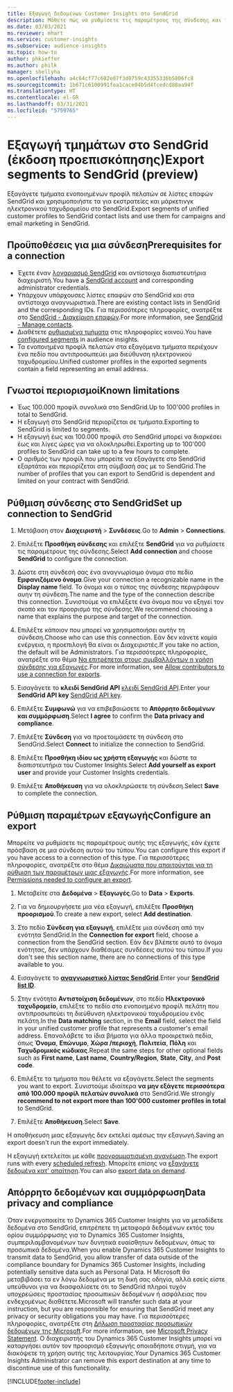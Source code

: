 ```yaml
---
title: Εξαγωγή δεδομένων Customer Insights στο SendGrid
description: Μάθετε πώς να ρυθμίσετε τις παραμέτρους της σύνδεσης και της εξαγωγής στο SendGrid.
ms.date: 03/03/2021
ms.reviewer: mhart
ms.service: customer-insights
ms.subservice: audience-insights
ms.topic: how-to
author: phkieffer
ms.author: philk
manager: shellyha
ms.openlocfilehash: a4c64cf77c682e07f3d0759c43355336b5806fc8
ms.sourcegitcommit: 1b671c6100991fea1cace04b5d4fcedcd88aa94f
ms.translationtype: HT
ms.contentlocale: el-GR
ms.lasthandoff: 03/31/2021
ms.locfileid: "5759765"
---
```

# <a name="export-segments-to-sendgrid-preview"></a><span data-ttu-id="2a1bd-103">Εξαγωγή τμημάτων στο SendGrid (έκδοση προεπισκόπησης)</span><span class="sxs-lookup"><span data-stu-id="2a1bd-103">Export segments to SendGrid (preview)</span></span>

<span data-ttu-id="2a1bd-104">Εξαγάγετε τμήματα ενοποιημένων προφίλ πελατών σε λίστες επαφών SendGrid και χρησιμοποιήστε τα για εκστρατείες και μάρκετινγκ ηλεκτρονικού ταχυδρομείου στο SendGrid.</span><span class="sxs-lookup"><span data-stu-id="2a1bd-104">Export segments of unified customer profiles to SendGrid contact lists and use them for campaigns and email marketing in SendGrid.</span></span> 

## <a name="prerequisites-for-a-connection"></a><span data-ttu-id="2a1bd-105">Προϋποθέσεις για μια σύνδεση</span><span class="sxs-lookup"><span data-stu-id="2a1bd-105">Prerequisites for a connection</span></span>

-   <span data-ttu-id="2a1bd-106">Έχετε έναν [λογαριασμό SendGrid](https://sendgrid.com/) και αντίστοιχα διαπιστευτήρια διαχειριστή.</span><span class="sxs-lookup"><span data-stu-id="2a1bd-106">You have a [SendGrid account](https://sendgrid.com/) and corresponding administrator credentials.</span></span>
-   <span data-ttu-id="2a1bd-107">Υπάρχουν υπάρχουσες λίστες επαφών στο SendGrid και στα αντίστοιχα αναγνωριστικά.</span><span class="sxs-lookup"><span data-stu-id="2a1bd-107">There are existing contact lists in SendGrid and the corresponding IDs.</span></span> <span data-ttu-id="2a1bd-108">Για περισσότερες πληροφορίες, ανατρέξτε στο [SendGrid - Διαχείριση επαφών](https://sendgrid.com/docs/ui/managing-contacts/create-and-manage-contacts/#manage-contacts).</span><span class="sxs-lookup"><span data-stu-id="2a1bd-108">For more information, see [SendGrid - Manage contacts](https://sendgrid.com/docs/ui/managing-contacts/create-and-manage-contacts/#manage-contacts).</span></span>
-   <span data-ttu-id="2a1bd-109">Διαθέτετε [ρυθμισμένα τμήματα](segments.md) στις πληροφορίες κοινού.</span><span class="sxs-lookup"><span data-stu-id="2a1bd-109">You have [configured segments](segments.md) in audience insights.</span></span>
-   <span data-ttu-id="2a1bd-110">Τα ενοποιημένα προφίλ πελατών στα εξαγόμενα τμήματα περιέχουν ένα πεδίο που αντιπροσωπεύει μια διεύθυνση ηλεκτρονικού ταχυδρομείου.</span><span class="sxs-lookup"><span data-stu-id="2a1bd-110">Unified customer profiles in the exported segments contain a field representing an email address.</span></span>

## <a name="known-limitations"></a><span data-ttu-id="2a1bd-111">Γνωστοί περιορισμοί</span><span class="sxs-lookup"><span data-stu-id="2a1bd-111">Known limitations</span></span>

- <span data-ttu-id="2a1bd-112">Έως 100.000 προφίλ συνολικά στο SendGrid.</span><span class="sxs-lookup"><span data-stu-id="2a1bd-112">Up to 100'000 profiles in total to SendGrid.</span></span>
- <span data-ttu-id="2a1bd-113">Η εξαγωγή στο SendGrid περιορίζεται σε τμήματα.</span><span class="sxs-lookup"><span data-stu-id="2a1bd-113">Exporting to SendGrid is limited to segments.</span></span>
- <span data-ttu-id="2a1bd-114">Η εξαγωγή έως και 100.000 προφίλ στο SendGrid μπορεί να διαρκέσει έως και λίγες ώρες για να ολοκληρωθεί.</span><span class="sxs-lookup"><span data-stu-id="2a1bd-114">Exporting up to 100'000 profiles to SendGrid can take up to a few hours to complete.</span></span> 
- <span data-ttu-id="2a1bd-115">Ο αριθμός των προφίλ που μπορείτε να εξαγάγετε στο SendGrid εξαρτάται και περιορίζεται στη σύμβασή σας με το SendGrid.</span><span class="sxs-lookup"><span data-stu-id="2a1bd-115">The number of profiles that you can export to SendGrid is dependent and limited on your contract with SendGrid.</span></span>

## <a name="set-up-connection-to-sendgrid"></a><span data-ttu-id="2a1bd-116">Ρύθμιση σύνδεσης στο SendGrid</span><span class="sxs-lookup"><span data-stu-id="2a1bd-116">Set up connection to SendGrid</span></span>

1. <span data-ttu-id="2a1bd-117">Μετάβαση στον **Διαχειριστή** > **Συνδέσεις**.</span><span class="sxs-lookup"><span data-stu-id="2a1bd-117">Go to **Admin** > **Connections**.</span></span>

1. <span data-ttu-id="2a1bd-118">Επιλέξτε **Προσθήκη σύνδεσης** και επιλέξτε **SendGrid** για να ρυθμίσετε τις παραμέτρους της σύνδεσης.</span><span class="sxs-lookup"><span data-stu-id="2a1bd-118">Select **Add connection** and choose **SendGrid** to configure the connection.</span></span>

1. <span data-ttu-id="2a1bd-119">Δώστε στη σύνδεσή σας ένα αναγνωρίσιμο όνομα στο πεδίο **Εμφανιζόμενο όνομα**.</span><span class="sxs-lookup"><span data-stu-id="2a1bd-119">Give your connection a recognizable name in the **Display name** field.</span></span> <span data-ttu-id="2a1bd-120">Το όνομα και ο τύπος της σύνδεσης περιγράφουν αυην τη σύνδεση.</span><span class="sxs-lookup"><span data-stu-id="2a1bd-120">The name and the type of the connection describe this connection.</span></span> <span data-ttu-id="2a1bd-121">Συνιστούμε να επιλέξετε ένα όνομα που να εξηγεί τον σκοπό και τον προορισμό της σύνδεσης.</span><span class="sxs-lookup"><span data-stu-id="2a1bd-121">We recommend choosing a name that explains the purpose and target of the connection.</span></span>

1. <span data-ttu-id="2a1bd-122">Επιλέξτε κάποιον που μπορεί να χρησιμοποιήσει αυτήν τη σύνδεση.</span><span class="sxs-lookup"><span data-stu-id="2a1bd-122">Choose who can use this connection.</span></span> <span data-ttu-id="2a1bd-123">Εάν δεν κάνετε καμία ενέργεια, η προεπιλογή θα είναι οι Διαχειριστές.</span><span class="sxs-lookup"><span data-stu-id="2a1bd-123">If you take no action, the default will be Administrators.</span></span> <span data-ttu-id="2a1bd-124">Για περισσότερες πληροφορίες, ανατρέξτε στο θέμα [Να επιτρέπεται στους συμβαλλόντων η χρήση σύνδεσης για εξαγωγές](connections.md#allow-contributors-to-use-a-connection-for-exports).</span><span class="sxs-lookup"><span data-stu-id="2a1bd-124">For more information, see [Allow contributors to use a connection for exports](connections.md#allow-contributors-to-use-a-connection-for-exports).</span></span>

1. <span data-ttu-id="2a1bd-125">Εισαγάγετε το **κλειδί SendGrid API** [κλειδί SendGrid API](https://sendgrid.com/docs/ui/account-and-settings/api-keys/).</span><span class="sxs-lookup"><span data-stu-id="2a1bd-125">Enter your **SendGrid API key** [SendGrid API key](https://sendgrid.com/docs/ui/account-and-settings/api-keys/).</span></span>

1. <span data-ttu-id="2a1bd-126">Επιλέξτε **Συμφωνώ** για να επιβεβαιώσετε το **Απόρρητο δεδομένων και συμμόρφωση**.</span><span class="sxs-lookup"><span data-stu-id="2a1bd-126">Select **I agree** to confirm the **Data privacy and compliance**.</span></span>

1. <span data-ttu-id="2a1bd-127">Επιλέξτε **Σύνδεση** για να προετοιμάσετε τη σύνδεση στο SendGrid.</span><span class="sxs-lookup"><span data-stu-id="2a1bd-127">Select **Connect** to initialize the connection to SendGrid.</span></span>

1. <span data-ttu-id="2a1bd-128">Επιλέξτε **Προσθήκη ιδίου ως χρήστη εξαγωγής** και δώστε τα διαπιστευτήρια του Customer Insights.</span><span class="sxs-lookup"><span data-stu-id="2a1bd-128">Select **Add yourself as export user** and provide your Customer Insights credentials.</span></span>

1. <span data-ttu-id="2a1bd-129">Επιλέξτε **Αποθήκευση** για να ολοκληρώσετε τη σύνδεση.</span><span class="sxs-lookup"><span data-stu-id="2a1bd-129">Select **Save** to complete the connection.</span></span>

## <a name="configure-an-export"></a><span data-ttu-id="2a1bd-130">Ρύθμιση παραμέτρων εξαγωγής</span><span class="sxs-lookup"><span data-stu-id="2a1bd-130">Configure an export</span></span>

<span data-ttu-id="2a1bd-131">Μπορείτε να ρυθμίσετε τις παραμέτρους αυτής της εξαγωγής, εάν έχετε πρόσβαση σε μια σύνδεση αυτού του τύπου.</span><span class="sxs-lookup"><span data-stu-id="2a1bd-131">You can configure this export if you have access to a connection of this type.</span></span> <span data-ttu-id="2a1bd-132">Για περισσότερες πληροφορίες, ανατρέξτε στο θέμα [Δικαιώματα που απαιτούνται για τη ρύθμιση των παραμέτρων μιας εξαγωγής](export-destinations.md#set-up-a-new-export).</span><span class="sxs-lookup"><span data-stu-id="2a1bd-132">For more information, see [Permissions needed to configure an export](export-destinations.md#set-up-a-new-export).</span></span>

1. <span data-ttu-id="2a1bd-133">Μεταβείτε στα **Δεδομένα** > **Εξαγωγές**.</span><span class="sxs-lookup"><span data-stu-id="2a1bd-133">Go to **Data** > **Exports**.</span></span>

1. <span data-ttu-id="2a1bd-134">Για να δημιουργήσετε μια νέα εξαγωγή, επιλέξτε **Προσθήκη προορισμού**.</span><span class="sxs-lookup"><span data-stu-id="2a1bd-134">To create a new export, select **Add destination**.</span></span>

1. <span data-ttu-id="2a1bd-135">Στο πεδίο **Σύνδεση για εξαγωγή**, επιλέξτε μια σύνδεση από την ενότητα SendGrid.</span><span class="sxs-lookup"><span data-stu-id="2a1bd-135">In the **Connection for export** field, choose a connection from the SendGrid section.</span></span> <span data-ttu-id="2a1bd-136">Εάν δεν βλέπετε αυτό το όνομα ενότητας, δεν υπάρχουν διαθέσιμες συνδέσεις αυτού του τύπου.</span><span class="sxs-lookup"><span data-stu-id="2a1bd-136">If you don't see this section name, there are no connections of this type available to you.</span></span>

1. <span data-ttu-id="2a1bd-137">Εισαγάγετε το **[αναγνωριστικό λίστας SendGrid](https://sendgrid.com/docs/ui/managing-contacts/create-and-manage-contacts/#manage-contacts)**.</span><span class="sxs-lookup"><span data-stu-id="2a1bd-137">Enter your **[SendGrid list ID](https://sendgrid.com/docs/ui/managing-contacts/create-and-manage-contacts/#manage-contacts)**.</span></span>

1. <span data-ttu-id="2a1bd-138">Στην ενότητα **Αντιστοίχιση δεδομένων**, στο πεδίο **Ηλεκτρονικό ταχυδρομείο**, επιλέξτε το πεδίο στο ενοποιημένο προφίλ πελάτη που αντιπροσωπεύει τη διεύθυνση ηλεκτρονικού ταχυδρομείου ενός πελάτη.</span><span class="sxs-lookup"><span data-stu-id="2a1bd-138">In the **Data matching** section, in the **Email** field, select the field in your unified customer profile that represents a customer's email address.</span></span> <span data-ttu-id="2a1bd-139">Επαναλάβετε τα ίδια βήματα για άλλα προαιρετικά πεδία, όπως **Όνομα**, **Επώνυμο**, **Χώρα /περιοχή**, **Πολιτεία**, **Πόλη** και **Ταχυδρομικός κώδικας**.</span><span class="sxs-lookup"><span data-stu-id="2a1bd-139">Repeat the same steps for other optional fields such as **First name**, **Last name**, **Country/Region**, **State**, **City**, and **Post code**.</span></span>

1. <span data-ttu-id="2a1bd-140">Επιλέξτε τα τμήματα που θέλετε να εξαγάγετε.</span><span class="sxs-lookup"><span data-stu-id="2a1bd-140">Select the segments you want to export.</span></span> <span data-ttu-id="2a1bd-141">Συνιστούμε ιδιαίτερα **να μην εξάγετε περισσότερα από 100.000 προφίλ πελατών συνολικά** στο SendGrid.</span><span class="sxs-lookup"><span data-stu-id="2a1bd-141">We strongly **recommend to not export more than 100'000 customer profiles in total** to SendGrid.</span></span> 

1. <span data-ttu-id="2a1bd-142">Επιλέξτε **Αποθήκευση**.</span><span class="sxs-lookup"><span data-stu-id="2a1bd-142">Select **Save**.</span></span>

<span data-ttu-id="2a1bd-143">Η αποθήκευση μιας εξαγωγής δεν εκτελεί αμέσως την εξαγωγή.</span><span class="sxs-lookup"><span data-stu-id="2a1bd-143">Saving an export doesn't run the export immediately.</span></span>

<span data-ttu-id="2a1bd-144">Η εξαγωγή εκτελείται με κάθε [προγραμματισμένη ανανέωση](system.md#schedule-tab).</span><span class="sxs-lookup"><span data-stu-id="2a1bd-144">The export runs with every [scheduled refresh](system.md#schedule-tab).</span></span> <span data-ttu-id="2a1bd-145">Μπορείτε επίσης να [εξαγάγετε δεδομένα κατ' απαίτηση](export-destinations.md#run-exports-on-demand).</span><span class="sxs-lookup"><span data-stu-id="2a1bd-145">You can also [export data on demand](export-destinations.md#run-exports-on-demand).</span></span> 

## <a name="data-privacy-and-compliance"></a><span data-ttu-id="2a1bd-146">Απόρρητο δεδομένων και συμμόρφωση</span><span class="sxs-lookup"><span data-stu-id="2a1bd-146">Data privacy and compliance</span></span>

<span data-ttu-id="2a1bd-147">Όταν ενεργοποιείτε το Dynamics 365 Customer Insights για να μεταδίδετε δεδομένα στο SendGrid, επιτρέπετε τη μεταφορά δεδομένων εκτός του ορίου συμμόρφωσης για το Dynamics 365 Customer Insights, συμπεριλαμβανομένων των δυνητικά ευαίσθητων δεδομένων, όπως τα προσωπικά δεδομένα.</span><span class="sxs-lookup"><span data-stu-id="2a1bd-147">When you enable Dynamics 365 Customer Insights to transmit data to SendGrid, you allow transfer of data outside of the compliance boundary for Dynamics 365 Customer Insights, including potentially sensitive data such as Personal Data.</span></span> <span data-ttu-id="2a1bd-148">Η Microsoft θα μεταβιβάσει τα εν λόγω δεδομένα με τη δική σας οδηγία, αλλά εσείς είστε υπεύθυνοι για να διασφαλίσετε ότι το SendGrid πληροί τυχόν υποχρεώσεις προστασίας προσωπικών δεδομένων ή ασφάλειας που ενδεχομένως διαθέτετε.</span><span class="sxs-lookup"><span data-stu-id="2a1bd-148">Microsoft will transfer such data at your instruction, but you are responsible for ensuring that SendGrid meet any privacy or security obligations you may have.</span></span> <span data-ttu-id="2a1bd-149">Για περισσότερες πληροφορίες, ανατρέξτε στη [Δήλωση προστασίας προσωπικών δεδομένων της Microsoft](https://go.microsoft.com/fwlink/?linkid=396732).</span><span class="sxs-lookup"><span data-stu-id="2a1bd-149">For more information, see [Microsoft Privacy Statement](https://go.microsoft.com/fwlink/?linkid=396732).</span></span>
<span data-ttu-id="2a1bd-150">Ο διαχειριστής του Dynamics 365 Customer Insights μπορεί να καταργήσει αυτόν τον προορισμό εξαγωγής οποιαδήποτε στιγμή, για να διακόψετε τη χρήση αυτής της λειτουργίας.</span><span class="sxs-lookup"><span data-stu-id="2a1bd-150">Your Dynamics 365 Customer Insights Administrator can remove this export destination at any time to discontinue use of this functionality.</span></span>


[!INCLUDE[footer-include](../includes/footer-banner.md)]